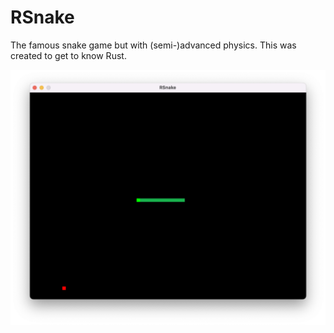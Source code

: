 # RSnake

The famous snake game but with (semi-)advanced physics. This was created to get to know Rust.

![Screenshot](screenshot.png)
